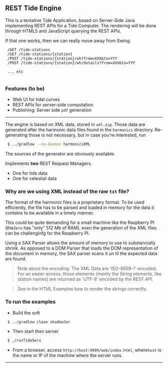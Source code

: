 ## REST Tide Engine

This is a tentative Tide Application, based on Server-Side Java implementing REST APIs for a Tide Computer.
The rendering will be done through HTML5 and JavaScript querying the REST APIs.  

If that one works, then we can really move away from Swing.

```
 /GET /tide-stations
 /GET /tide-stations/{station}
 /POST /tide-stations/{station}/wh?from=XXX&to=YYY
 /POST /tide-stations/{station}/wh/details?from=XXX&to=YYY
 
 ... etc
 
```

### Features (to be)
- Web UI for tidal curves
- REST APIs for server-side computation 
- Publishing: Server side `pdf` generation

---

The engine is based on XML data, stored in `xml.zip`. Those data are generated after the 
harmonic data files found in the `harmonics` directory.
 Re-generating those is not necessary, but in case you're interested, run
```bash
 $ ../gradlew --no-daemon harmonicsXML
```
The sources of the generator are obviously available.

Implements **two** REST Request Managers.
- One for tide data
- One for celestial data

### Why are we using XML instead of the raw `txt` file?
The format of the harmonic files is a proprietary format. To be used efficiently, the file has to 
be parsed and loaded in memory for the data it contains to be available in a timely manner.

This could be quite demanding for a small machine like the Raspberry PI (the`Zero` has "only" 512 Mb of RAM), even the generation of the XML files
can be challenginfg for the Raspberry PI.

Using a SAX Parser allows the amount of memory to use to substancially shrink.
As opposed to a DOM Parser that loads the DOM representation of the document in memory,
the SAX parser scans it un til the expected data are found.

> Note about the encoding: The XML Data are 'ISO-8859-1' encoded. For an easier access, those
> elements (mainly the String elements, like station names) are returned as 'UTF-8' encoded by the REST API.

> See in the HTML Examples how to render the strings correctly.

### To run the examples
- Build the soft
```bash
 $ ../gradlew clean shadowJar
```
- Then start then server
```bash
 $ ./runTideServ
```
- From a browser, access `http://host:9999/web/index.html`, where`host` is the name or IP of the machine where the server runs.

---  